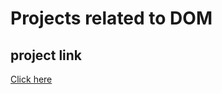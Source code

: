 #  Projects related to DOM

## project link
[Click here](https://stackblitz.com/edit/dom-project-chaiaurcode?file=index.html)
